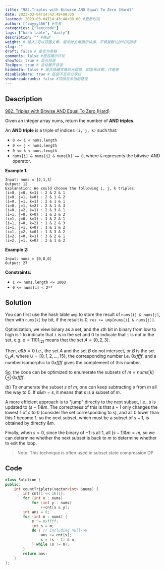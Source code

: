 ```yaml
---
title: "982.Triples with Bitwise AND Equal To Zero (Hard)"
date: 2023-03-04T14:43:48+08:00
lastmod: 2023-03-04T14:43:48+08:00 #更新时间
author: ["zwyyy456"] #作者
categories: ["leetcode"]
tags: ["hash table", "daily"]
description: "" #描述
weight: # 输入1可以顶置文章，用来给文章展示排序，不填就默认按时间排序
slug: ""
draft: false # 是否为草稿
comments: false #是否展示评论
showToc: true # 显示目录
TocOpen: true # 自动展开目录
hidemeta: false # 是否隐藏文章的元信息，如发布日期、作者等
disableShare: true # 底部不显示分享栏
showbreadcrumbs: false #顶部显示当前路径
---
```

## Description
[982. Triples with Bitwise AND Equal To Zero (Hard)](https://leetcode.com/problems/triples-with-bitwise-and-equal-to-zero/)

Given an integer array nums, return the number of **AND triples**.

An **AND triple** is a triple of indices `(i, j, k)` such that:

- `0 <= i < nums.length`
- `0 <= j < nums.length`
- `0 <= k < nums.length`
- `nums[i] & nums[j] & nums[k] == 0`, where `&` represents the bitwise-AND operator.

**Example 1:**

```
Input: nums = [2,1,3]
Output: 12
Explanation: We could choose the following i, j, k triples:
(i=0, j=0, k=1) : 2 & 2 & 1
(i=0, j=1, k=0) : 2 & 1 & 2
(i=0, j=1, k=1) : 2 & 1 & 1
(i=0, j=1, k=2) : 2 & 1 & 3
(i=0, j=2, k=1) : 2 & 3 & 1
(i=1, j=0, k=0) : 1 & 2 & 2
(i=1, j=0, k=1) : 1 & 2 & 1
(i=1, j=0, k=2) : 1 & 2 & 3
(i=1, j=1, k=0) : 1 & 1 & 2
(i=1, j=2, k=0) : 1 & 3 & 2
(i=2, j=0, k=1) : 3 & 2 & 1
(i=2, j=1, k=0) : 3 & 1 & 2

```

**Example 2:**

```
Input: nums = [0,0,0]
Output: 27

```

**Constraints:**

- `1 <= nums.length <= 1000`
- `0 <= nums[i] < 2¹⁶`

## Solution
You can first use the hash table `ump` to store the result of `nums[i] & nums[j]`, then with `nums[k]` by bit, if the result is 0, `res += ump[nums[i] & nums[j]]`.

Optimization, we view binary as a set, and the `i`th bit in binary from low to high is 1 to indicate that `i` is in the set and 0 to indicate that `i` is not in the set, e.g. $a = 1101_{(2)}$ means that the set $A=\{0,2,3\}$.

Then, $a \& b = 0$ i.e., the set $A$ and the set $B$ do not intersect, or $B$ is the set $\complement_U A$, where $U=\{0,1,2,... ,15\}$, the corresponding number i.e. $0xffff$, and a number isomorphic to $0xffff$ gives the complement of this number.

So, the code can be optimized to enumerate the subsets of $m = nums[k]\oplus 0xffff$.

(b) To enumerate the subset $s$ of $m$, one can keep subtracting $s$ from $m$ all the way to 0. If $s \& m = s$, it means that $s$ is a subset of $m$.

A more efficient approach is to "jump" directly to the next subset, i.e., $s$ is updated to $(s - 1)\& m$. The correctness of this is that $s-1$ only changes the lowest $1$ of $s$ to $0$ (consider the set corresponding to $s$), and all $0$ lower than this $1$ become $1$, so the next subset, which must be a subset of $s-1$, is obtained by directly $\&m$.

Finally, when $s=0$, since the binary of $-1$ is all $1$, all $(s-1)\&m = m$, so we can determine whether the next subset is back to $m$ to determine whether to exit the loop.

> Note: This technique is often used in subset state compression DP

## Code
```cpp
class Solution {
public:
    int countTriplets(vector<int> &nums) {
        int cnt[1 << 16]{};
        for (int x : nums)
            for (int y : nums)
                ++cnt[x & y];
        int ans = 0;
        for (int m : nums) {
            m ^= 0xffff;
            int s = m;
            do { // including null->0
                ans += cnt[s];
                s = (s - 1) & m;
            } while (s != m);
        }
        return ans;
    }
};
```